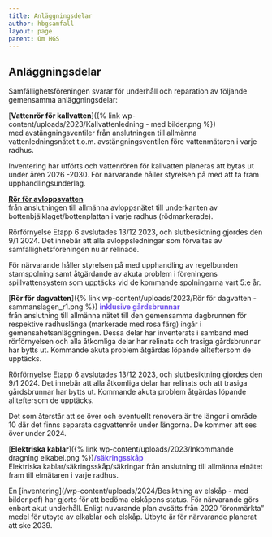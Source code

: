 ```yaml
---
title: Anläggningsdelar
author: hbgsamfall
layout: page
parent: Om HGS
---
```

## Anläggningsdelar 

Samfällighetsföreningen svarar för underhåll och reparation av följande gemensamma anläggningsdelar:  

[**Vattenrör för kallvatten**]({% link wp-content/uploads/2023/Kallvattenledning - med bilder.png %})  
med avstängningsventiler från anslutningen till allmänna vattenledningsnätet t.o.m. avstängningsventilen före vattenmätaren i varje radhus.  

Inventering har utförts och vattenrören för kallvatten planeras att bytas ut under åren 2026 -2030. För närvarande håller styrelsen på med att ta fram upphandlingsunderlag.  

[**Rör för avloppsvatten**](/wp-content/uploads/2017/12/Gemensametsanläggning-Avlopp.pdf)  
från anslutningen till allmänna avloppsnätet till underkanten av bottenbjälklaget/bottenplattan i varje radhus (rödmarkerade).  

Rörförnyelse Etapp 6 avslutades 13/12 2023, och slutbesiktning gjordes den 9/1 2024. Det innebär att alla avloppsledningar som förvaltas av samfällighetsföreningen nu är relinade.

För närvarande håller styrelsen på med upphandling av regelbunden stamspolning samt åtgärdande av akuta problem i föreningens spillvattensystem som upptäcks vid de kommande spolningarna vart 5:e år.

[**Rör för dagvatten**]({% link wp-content/uploads/2023/Rör för dagvatten - sammanslagen_r1.png %}) <span style="color: #7253ED;"> **inklusive gårdsbrunnar**</span>  
från anslutning till allmänna nätet till den gemensamma dagbrunnen för respektive radhuslänga (markerade med rosa färg) ingår i gemensahetsanläggningen. Dessa delar har inventerats i samband med rörförnyelsen och alla åtkomliga delar har relinats och trasiga gårdsbrunnar har bytts ut. Kommande akuta problem åtgärdas löpande allteftersom de upptäcks.   

Rörförnyelse Etapp 6 avslutades 13/12 2023, och slutbesiktning gjordes den 9/1 2024. Det innebär att alla åtkomliga delar har relinats och att trasiga gårdsbrunnar har bytts ut. Kommande akuta problem åtgärdas löpande allteftersom de upptäcks.  

Det som återstår att se över och eventuellt renovera är tre längor i område 10 där det finns separata dagvattenrör under längorna. De kommer att ses över under 2024.  

[**Elektriska kablar**]({% link wp-content/uploads/2023/Inkommande dragning elkabel.png %})<span style="color: #7253ED;">**/säkringsskåp**</span>  
Elektriska kablar/säkringsskåp/säkringar från anslutning till allmänna elnätet fram till elmätaren i varje radhus. 

En [inventering](/wp-content/uploads/2024/Besiktning av elskåp - med bilder.pdf) har gjorts för att bedöma elskåpens status. För närvarande görs enbart akut underhåll. Enligt nuvarande plan avsätts från 2020 ”öronmärkta” medel för utbyte av elkablar och elskåp. Utbyte är för närvarande planerat att ske 2039.

